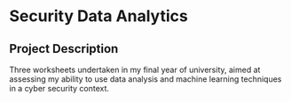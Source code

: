# Security Data Analytics



## Project Description

Three worksheets undertaken in my final year of university, aimed at assessing my ability to use data analysis and machine learning techniques in a cyber security context.
